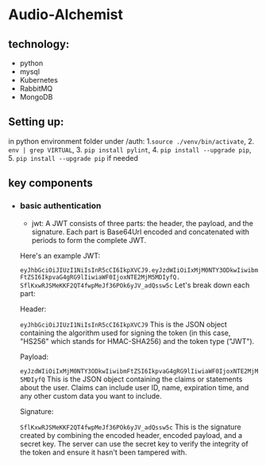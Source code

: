 # Audio-Alchemist

## technology:
- python
- mysql
- Kubernetes
- RabbitMQ
- MongoDB

## Setting up:
   in python environment folder under /auth:
    1.`source ./venv/bin/activate`,
    2. `env | grep VIRTUAL`,
    3. `pip install pylint`,
    4. `pip install --upgrade pip`,
    5. `pip install --upgrade pip` if needed


## key components
- ### basic authentication
   - jwt: 
   A JWT consists of three parts: the header, the payload, and the signature. Each part is Base64Url encoded and concatenated with periods to form the complete JWT.

   Here's an example JWT:

  `eyJhbGciOiJIUzI1NiIsInR5cCI6IkpXVCJ9.eyJzdWIiOiIxMjM0NTY3ODkwIiwibmFtZSI6IkpvaG4gRG9lIiwiaWF0IjoxNTE2MjM5MDIyfQ.  SflKxwRJSMeKKF2QT4fwpMeJf36POk6yJV_adQssw5c`
   Let's break down each part:

   Header:

   `eyJhbGciOiJIUzI1NiIsInR5cCI6IkpXVCJ9`
   This is the JSON object containing the algorithm used for signing the token (in this case, "HS256" which stands for HMAC-SHA256) and the token type ("JWT").

   Payload:

   `eyJzdWIiOiIxMjM0NTY3ODkwIiwibmFtZSI6IkpvaG4gRG9lIiwiaWF0IjoxNTE2MjM5MDIyfQ`
   This is the JSON object containing the claims or statements about the user. Claims can include user ID, name, expiration time, and any other custom data you want to include.

   Signature:

   `SflKxwRJSMeKKF2QT4fwpMeJf36POk6yJV_adQssw5c`
   This is the signature created by combining the encoded header, encoded payload, and a secret key. The server can use the secret key to verify the integrity of the token and ensure it hasn't been tampered with.

   